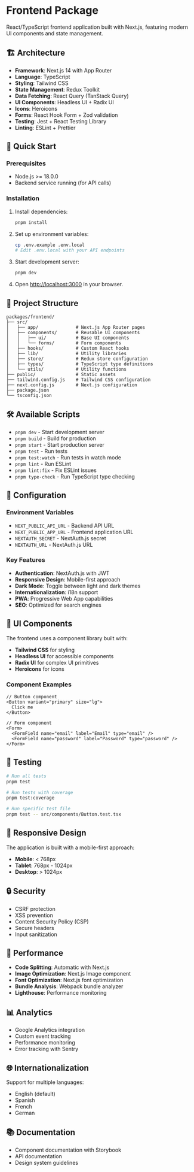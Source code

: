 # Frontend Package

React/TypeScript frontend application built with Next.js, featuring modern UI components and state management.

## 🏗️ Architecture

- **Framework**: Next.js 14 with App Router
- **Language**: TypeScript
- **Styling**: Tailwind CSS
- **State Management**: Redux Toolkit
- **Data Fetching**: React Query (TanStack Query)
- **UI Components**: Headless UI + Radix UI
- **Icons**: Heroicons
- **Forms**: React Hook Form + Zod validation
- **Testing**: Jest + React Testing Library
- **Linting**: ESLint + Prettier

## 🚀 Quick Start

### Prerequisites

- Node.js >= 18.0.0
- Backend service running (for API calls)

### Installation

1. Install dependencies:
   ```bash
   pnpm install
   ```

2. Set up environment variables:
   ```bash
   cp .env.example .env.local
   # Edit .env.local with your API endpoints
   ```

3. Start development server:
   ```bash
   pnpm dev
   ```

4. Open [http://localhost:3000](http://localhost:3000) in your browser.

## 📁 Project Structure

```
packages/frontend/
├── src/
│   ├── app/              # Next.js App Router pages
│   ├── components/       # Reusable UI components
│   │   ├── ui/           # Base UI components
│   │   └── forms/        # Form components
│   ├── hooks/            # Custom React hooks
│   ├── lib/              # Utility libraries
│   ├── store/            # Redux store configuration
│   ├── types/            # TypeScript type definitions
│   └── utils/            # Utility functions
├── public/               # Static assets
├── tailwind.config.js    # Tailwind CSS configuration
├── next.config.js        # Next.js configuration
├── package.json
└── tsconfig.json
```

## 🛠️ Available Scripts

- `pnpm dev` - Start development server
- `pnpm build` - Build for production
- `pnpm start` - Start production server
- `pnpm test` - Run tests
- `pnpm test:watch` - Run tests in watch mode
- `pnpm lint` - Run ESLint
- `pnpm lint:fix` - Fix ESLint issues
- `pnpm type-check` - Run TypeScript type checking

## 🔧 Configuration

### Environment Variables

- `NEXT_PUBLIC_API_URL` - Backend API URL
- `NEXT_PUBLIC_APP_URL` - Frontend application URL
- `NEXTAUTH_SECRET` - NextAuth.js secret
- `NEXTAUTH_URL` - NextAuth.js URL

### Key Features

- **Authentication**: NextAuth.js with JWT
- **Responsive Design**: Mobile-first approach
- **Dark Mode**: Toggle between light and dark themes
- **Internationalization**: i18n support
- **PWA**: Progressive Web App capabilities
- **SEO**: Optimized for search engines

## 🎨 UI Components

The frontend uses a component library built with:

- **Tailwind CSS** for styling
- **Headless UI** for accessible components
- **Radix UI** for complex UI primitives
- **Heroicons** for icons

### Component Examples

```tsx
// Button component
<Button variant="primary" size="lg">
  Click me
</Button>

// Form component
<Form>
  <FormField name="email" label="Email" type="email" />
  <FormField name="password" label="Password" type="password" />
</Form>
```

## 🧪 Testing

```bash
# Run all tests
pnpm test

# Run tests with coverage
pnpm test:coverage

# Run specific test file
pnpm test -- src/components/Button.test.tsx
```

## 📱 Responsive Design

The application is built with a mobile-first approach:

- **Mobile**: < 768px
- **Tablet**: 768px - 1024px
- **Desktop**: > 1024px

## 🔒 Security

- CSRF protection
- XSS prevention
- Content Security Policy (CSP)
- Secure headers
- Input sanitization

## 🚀 Performance

- **Code Splitting**: Automatic with Next.js
- **Image Optimization**: Next.js Image component
- **Font Optimization**: Next.js font optimization
- **Bundle Analysis**: Webpack bundle analyzer
- **Lighthouse**: Performance monitoring

## 📊 Analytics

- Google Analytics integration
- Custom event tracking
- Performance monitoring
- Error tracking with Sentry

## 🌐 Internationalization

Support for multiple languages:

- English (default)
- Spanish
- French
- German

## 📚 Documentation

- Component documentation with Storybook
- API documentation
- Design system guidelines 